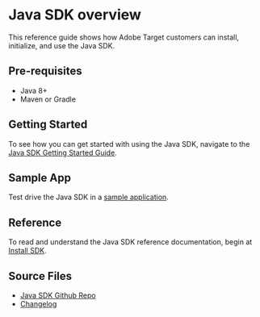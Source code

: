# Java SDK overview

This reference guide shows how Adobe Target customers can install, initialize, and use the Java SDK.

## Pre-requisites

* Java 8+
* Maven or Gradle

## Getting Started

To see how you can get started with using the Java SDK, navigate to the [Java SDK Getting Started Guide](https://adobetarget-sdks.gitbook.io/docs/getting-started/java).

## Sample App

Test drive the Java SDK in a [sample application](sdk-guides/sample-apps/).

## Reference

To read and understand the Java SDK reference documentation, begin at [Install SDK](sdk/java/install-sdk/).

## Source Files

* [Java SDK Github Repo](https://github.com/adobe/target-java-sdk)
* [Changelog](https://github.com/adobe/target-java-sdk/blob/master/CHANGELOG.md)